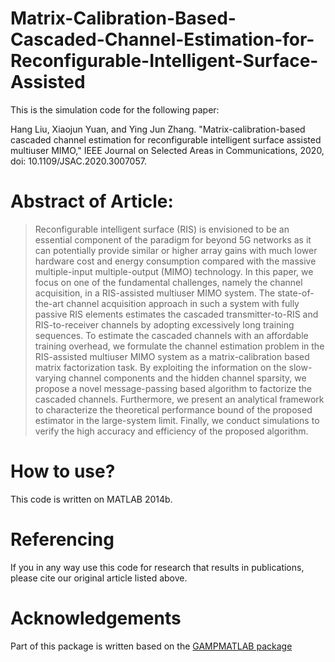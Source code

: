 # Matrix-Calibration-Based-Cascaded-Channel-Estimation-for-Reconfigurable-Intelligent-Surface-Assisted
This is the simulation code for the following paper:

Hang Liu, Xiaojun Yuan, and Ying Jun Zhang. "Matrix-calibration-based cascaded channel estimation
for reconfigurable intelligent surface assisted multiuser MIMO," IEEE Journal on Selected Areas in Communications, 2020, doi: 10.1109/JSAC.2020.3007057.

# Abstract of Article:

> Reconfigurable intelligent surface (RIS) is envisioned to be an essential component of the paradigm for beyond 5G networks as it can potentially provide similar or higher  array gains with much lower hardware cost and energy consumption compared with the massive multiple-input multiple-output (MIMO) technology. In this paper, we focus on one of the fundamental challenges, namely the channel acquisition, in a RIS-assisted multiuser MIMO system. The state-of-the-art channel acquisition approach in such a system with fully passive RIS elements estimates the cascaded transmitter-to-RIS and RIS-to-receiver channels by adopting excessively long training sequences. To estimate the cascaded channels with an affordable training overhead, we formulate the channel estimation problem in the RIS-assisted multiuser MIMO system as a matrix-calibration based matrix factorization task.  By exploiting the information on the slow-varying channel components and the hidden channel sparsity, we propose a novel message-passing based algorithm to factorize the cascaded channels.  Furthermore, we present an analytical framework to characterize the theoretical performance bound of the proposed estimator in the large-system limit. Finally, we conduct simulations to verify the high accuracy and efficiency of the proposed algorithm.

# How to use?
This code is written on MATLAB 2014b. 



# Referencing

If you in any way use this code for research that results in publications, please cite our original article listed above.

# Acknowledgements

Part of this package is written based on the [GAMPMATLAB package](https://sourceforge.net/projects/gampmatlab/)
